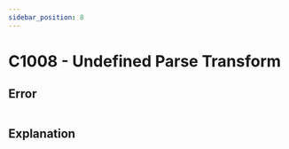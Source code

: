 ```yaml
---
sidebar_position: 8
---
```


# C1008 - Undefined Parse Transform

## Error

```erlang
```

## Explanation
